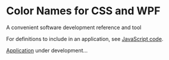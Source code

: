 # Color Names for CSS and WPF

A convenient software development reference and tool

For definitions to include in an application, see [JavaScript code](./code/js/names/).

[Application](https://SAKryukov.GitHub.io/colors-names-js-wpf/code/js) under development&hellip;

